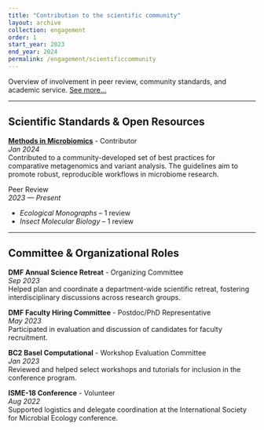 ```yaml
---
title: "Contribution to the scientific community"
layout: archive
collection: engagement
order: 1
start_year: 2023
end_year: 2024
permalink: /engagement/scientificcommunity
---
```


Overview of involvement in peer review, community standards, and academic service. [See more...](/engagement/scientificcommunity)

---

## Scientific Standards & Open Resources

**[Methods in Microbiomics](https://methods-in-microbiomics.readthedocs.io/en/latest/comparative_genomics/SNVs_metagenomics.html)** - Contributor \
*Jan 2024* \
Contributed to a community-developed set of best practices for comparative metagenomics and variant analysis. The guidelines aim to promote robust, reproducible workflows in microbiome research.


Peer Review  
*2023 — Present*  
- *Ecological Monographs* – 1 review  
- *Insect Molecular Biology* – 1 review  

---

## Committee & Organizational Roles

**DMF Annual Science Retreat** - Organizing Committee \
*Sep 2023* \
Helped plan and coordinate a department-wide scientific retreat, fostering interdisciplinary discussions across research groups.

**DMF Faculty Hiring Committee** - Postdoc/PhD Representative \
*May 2023*  \
Participated in evaluation and discussion of candidates for faculty recruitment.

**BC2 Basel Computational** - Workshop Evaluation Committee \
*Jan 2023*  \
Reviewed and helped select workshops and tutorials for inclusion in the conference program.

**ISME-18 Conference** - Volunteer \
*Aug 2022*  \
Supported logistics and delegate coordination at the International Society for Microbial Ecology conference.